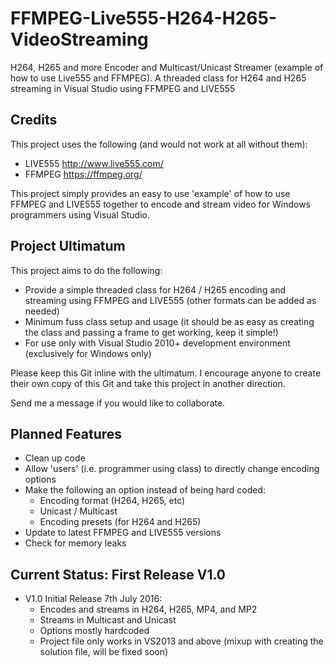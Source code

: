 # FFMPEG-Live555-H264-H265-VideoStreaming
H264, H265 and more Encoder and Multicast/Unicast Streamer (example of how to use Live555 and FFMPEG). A threaded class for H264 and H265 streaming in Visual Studio using FFMPEG and LIVE555

## Credits
This project uses the following (and would not work at all without them):
- LIVE555 http://www.live555.com/
- FFMPEG https://ffmpeg.org/

This project simply provides an easy to use 'example' of how to use FFMPEG and LIVE555 together to encode and stream video for Windows programmers using Visual Studio.

## Project Ultimatum
This project aims to do the following:
- Provide a simple threaded class for H264 / H265 encoding and streaming using FFMPEG and LIVE555 (other formats can be added as needed)
- Minimum fuss class setup and usage (it should be as easy as creating the class and passing a frame to get working, keep it simple!)
- For use only with Visual Studio 2010+ development environment (exclusively for Windows only)

Please keep this Git inline with the ultimatum. I encourage anyone to create their own copy of this Git and take this project in another direction.

Send me a message if you would like to collaborate.

## Planned Features
- Clean up code
- Allow 'users' (i.e. programmer using class) to directly change encoding options
- Make the following an option instead of being hard coded:
  - Encoding format (H264, H265, etc)
  - Unicast / Multicast
  - Encoding presets (for H264 and H265)
- Update to latest FFMPEG and LIVE555 versions
- Check for memory leaks
  
## Current Status: First Release V1.0
- V1.0 Initial Release 7th July 2016:
   - Encodes and streams in H264, H265, MP4, and MP2
   - Streams in Multicast and Unicast
   - Options mostly hardcoded
   - Project file only works in VS2013 and above (mixup with creating the solution file, will be fixed soon)
